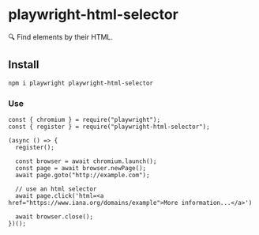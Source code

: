 # playwright-html-selector

🔍 Find elements by their HTML.

## Install

```sh
npm i playwright playwright-html-selector
```

### Use

```
const { chromium } = require("playwright");
const { register } = require("playwright-html-selector");

(async () => {
  register();

  const browser = await chromium.launch();
  const page = await browser.newPage();
  await page.goto("http://example.com");

  // use an html selector
  await page.click('html=<a href="https://www.iana.org/domains/example">More information...</a>')

  await browser.close();
})();
```
